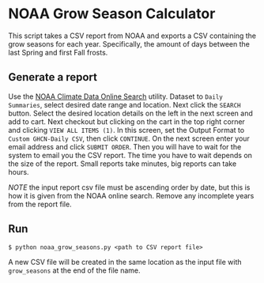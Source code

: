 # NOAA Grow Season Calculator

This script takes a CSV report from NOAA and exports a CSV containing the grow seasons for each year. Specifically, the amount of days between the last Spring and first Fall frosts.

## Generate a report

Use the [NOAA Climate Data Online Search](https://www.ncdc.noaa.gov/cdo-web/search) utility. Dataset to `Daily Summaries`, select desired date range and location. Next click the `SEARCH` button. Select the desired location details on the left in the next screen and add to cart. Next checkout but clicking on the cart in the top right corner and clicking `VIEW ALL ITEMS (1)`. In this screen, set the Output Format to `Custom GHCN-Daily CSV`, then click `CONTINUE`. On the next screen enter your email address and click `SUBMIT ORDER`. Then you will have to wait for the system to email you the CSV report. The time you have to wait depends on the size of the report. Small reports take minutes, big reports can take hours.

*NOTE* the input report csv file must be ascending order by date, but this is how it is given from the NOAA online search. Remove any incomplete years from the report file.

## Run

```
$ python noaa_grow_seasons.py <path to CSV report file>
```
A new CSV file will be created in the same location as the input file with `grow_seasons` at the end of the file name.
